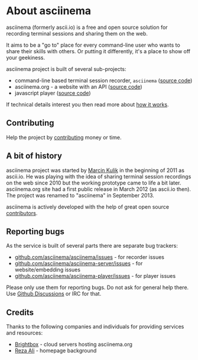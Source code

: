 # About asciinema

asciinema (formerly ascii.io) is a free and open source solution for
recording terminal sessions and sharing them on the web.

It aims to be a "go to" place for every command-line user who wants to share
their skills with others. Or putting it differently, it's a place to show off
your geekiness.

asciinema project is built of several sub-projects:

* command-line based terminal session recorder, `asciinema` ([source code](https://github.com/asciinema/asciinema))
* asciinema.org - a website with an API ([source code](https://github.com/asciinema/asciinema-server))
* javascript player ([source code](https://github.com/asciinema/asciinema-player))

If technical details interest you then read more about
[how it works](/docs/how-it-works).

## Contributing

Help the project by [contributing](/contributing) money or time.

## A bit of history

asciinema project was started by [Marcin Kulik](https://asciinema.org/~ku1ik)
in the beginning of 2011 as ascii.io. He was playing with the idea of sharing
terminal session recordings on the web since 2010 but the working prototype
came to life a bit later.  asciinema.org site had a first public release in
March 2012 (as ascii.io then).  The project was renamed to "asciinema" in
September 2013.

asciinema is actively developed with the help of great open
source [contributors](https://github.com/asciinema/asciinema-server/contributors).

## Reporting bugs

As the service is built of several parts there are separate bug trackers:

* [github.com/asciinema/asciinema/issues](https://github.com/asciinema/asciinema/issues) - for recorder issues
* [github.com/asciinema/asciinema-server/issues](https://github.com/asciinema/asciinema-server/issues) - for website/embedding issues
* [github.com/asciinema/asciinema-player/issues](https://github.com/asciinema/asciinema-player/issues) - for player issues

Please only use them for reporting bugs. Do not ask for general help there. Use
[Github Discussions](https://github.com/orgs/asciinema/discussions) or IRC for
that.

## Credits

Thanks to the following companies and individuals for providing services
and resources:

* [Brightbox](https://www.brightbox.com) - cloud servers hosting asciinema.org
* [Reza Ali](http://www.syedrezaali.com/blog/) - homepage background
